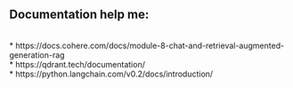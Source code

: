 ## Documentation help me: 
<br/>
* https://docs.cohere.com/docs/module-8-chat-and-retrieval-augmented-generation-rag
<br/>
* https://qdrant.tech/documentation/
<br/>
* https://python.langchain.com/v0.2/docs/introduction/